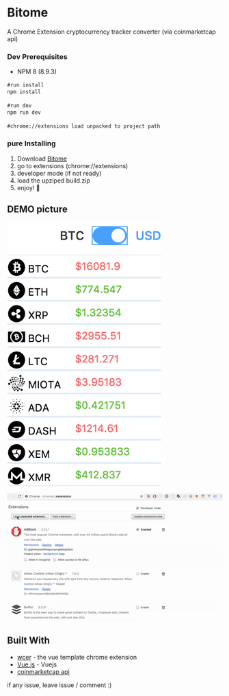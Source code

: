 # Bitome

A Chrome Extension cryptocurrency tracker converter (via coinmarketcap api)

### Dev Prerequisites
* NPM 8 (8.9.3)


```
#run install
npm install

#run dev
npm run dev

#chrome://extensions load unpacked to project path
```

### pure Installing

1. Download [Bitome](https://github.com/kelvin2go/bitome/raw/master/demo/build.zip)
2. go to extensions (chrome://extensions)
3. developer mode (if not ready)
4. load the upziped build.zip
5. enjoy! 🍻

## DEMO picture

![Screenshot](./demo/screenShot.png)

![Screenshot](./demo/demo.gif)


## Built With

* [wcer](https://github.com/YuraDev/vue-chrome-extension-template) - the vue template chrome extension
* [Vue.js](https://vuejs.org/) - Vuejs
* [coinmarketcap api](https://coinmarketcap.com/api/)


if any issue, leave issue / comment :)
